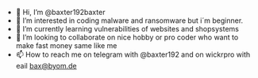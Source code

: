 - 👋 Hi, I’m @baxter192baxter
- 👀 I’m interested in coding malware and ransomware but i´m beginner.
- 🌱 I’m currently learning vulnerabilities of websites and shopsystems
- 💞️ I’m looking to collaborate on nice hobby or pro coder who want to make fast money same like me 
- 📫 How to reach me on telegram with @baxter192 and on wickrpro with eail bax@byom.de
<!---
baxter192baxter/baxter192baxter is a ✨ special ✨ repository because its `README.md` (this file) appears on your GitHub profile.
You can click the Preview link to take a look at your changes.
--->
